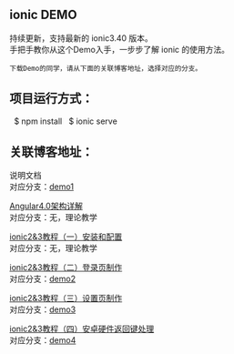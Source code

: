 ionic DEMO
---

持续更新，支持最新的 ionic3.40 版本。  
手把手教你从这个Demo入手，一步步了解 ionic 的使用方法。  

`下载Demo的同学，请从下面的关联博客地址，选择对应的分支。`

项目运行方式：
---

    $ npm install
    $ ionic serve

关联博客地址：
---
说明文档  
对应分支：[demo1](https://github.com/2015lym/ionicDemo/tree/demo1)

[Angular4.0架构详解](http://www.jianshu.com/p/3c06260e6015)  
对应分支：无，理论教学

[ionic2&3教程（一）安装和配置](http://www.jianshu.com/p/1baf40713c1c)  
对应分支：无，理论教学

[ionic2&3教程（二）登录页制作](http://www.jianshu.com/p/0f024a62ba14)  
对应分支：[demo2](https://github.com/2015lym/ionic3Demo/tree/demo2)

[ionic2&3教程（三）设置页制作](http://www.jianshu.com/p/7ea502ef2e49)  
对应分支：[demo3](https://github.com/2015lym/ionic3Demo/tree/demo3)

[ionic2&3教程（四）安卓硬件返回键处理](http://www.jianshu.com/p/02f190059aaa)  
对应分支：[demo4](https://github.com/2015lym/ionic3Demo/tree/demo4)

